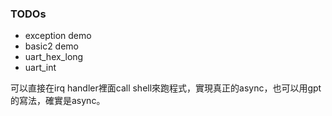 ### TODOs
* exception demo
* basic2 demo
* uart_hex_long
* uart_int

可以直接在irq handler裡面call shell來跑程式，實現真正的async，也可以用gpt的寫法，確實是async。